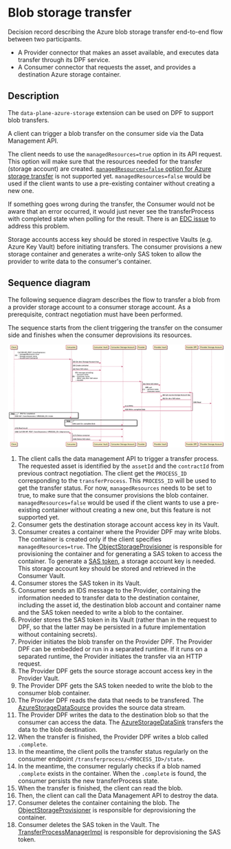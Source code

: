 # Blob storage transfer

Decision record describing the Azure blob storage transfer end-to-end flow between two participants.

- A Provider connector that makes an asset available, and executes data transfer through its DPF service.
- A Consumer connector that requests the asset, and provides a destination Azure storage container.

## Description

The `data-plane-azure-storage` extension can be used on DPF to support blob transfers.

A client can trigger a blob transfer on the consumer side via the Data Management API.

The client needs to use the `managedResources=true` option in its API request. This option will make sure that the resources needed for the transfer (storage account) are created. [`managedResources=false` option for Azure storage transfer](https://github.com/eclipse-dataspaceconnector/DataSpaceConnector/issues/1241) is not supported yet. `managedResources=false` would be used if the client wants to use a pre-existing container without creating a new one.

If something goes wrong during the transfer, the Consumer would not be aware that an error occurred, it would just never see the transferProcess with completed state when polling for the result. There is an [EDC issue](https://github.com/eclipse-dataspaceconnector/DataSpaceConnector/issues/1242) to address this problem.

Storage accounts access key should be stored in respective Vaults (e.g. Azure Key Vault) before initiating transfers. The consumer provisions a new storage container and generates a write-only SAS token to allow the provider to write data to the consumer's container.

## Sequence diagram

The following sequence diagram describes the flow to transfer a blob from a provider storage account to a consumer storage account. As a prerequisite, contract negotiation must have been performed.

The sequence starts from the client triggering the transfer on the consumer side and finishes when the consumer deprovisions its resources.

![blob-transfer](../../../diagrams/blob-transfer.png)

1. The client calls the data management API to trigger a transfer process. The requested asset is identified by the `assetId` and the `contractId` from previous contract negotiation. The client get the `PROCESS_ID` corresponding to the `transferProcess`. This `PROCESS_ID` will be used to get the transfer status. For now, `managedResources` needs to be set to true, to make sure that the consumer provisions the blob container. `managedResources=false` would be used if the client wants to use a pre-existing container without creating a new one, but this feature is not supported yet.  
2. Consumer gets the destination storage account access key in its Vault.  
3. Consumer creates a container where the Provider DPF may write blobs. The container is created only if the client specifies `managedResources=true`.
   The [ObjectStorageProvisioner](../../../../extensions/azure/blobstorage/blob-provision/src/main/java/org/eclipse/dataspaceconnector/provision/azure/blob/ObjectStorageProvisioner.java) is responsible for provisioning the container and for generating a SAS token to access the container. 
   To generate a [SAS token](https://docs.microsoft.com/en-us/azure/storage/common/storage-sas-overview), a storage account key is needed. This storage account key should be stored and retrieved in the Consumer Vault.
4. Consumer stores the SAS token in its Vault.
5. Consumer sends an IDS message to the Provider, containing the information needed to transfer data to the destination container, including the asset id, the destination blob account and container name and the SAS token needed to write a blob to the container.  
6. Provider stores the SAS token in its Vault (rather than in the request to DPF, so that the latter may be persisted in a future implementation without containing secrets).
7. Provider initiates the blob transfer on the Provider DPF. The Provider DPF can be embedded or run in a separated runtime. If it runs on a separated runtime, the Provider initiates the transfer via an HTTP request.  
8. The Provider DPF gets the source storage account access key in the Provider Vault.  
9. The Provider DPF gets the SAS token needed to write the blob to the consumer blob container.  
10. The Provider DPF reads the data that needs to be transfered. The [AzureStorageDataSource](../../../../extensions/azure/data-plane/storage/src/main/java/org/eclipse/dataspaceconnector/azure/dataplane/azurestorage/pipeline/AzureStorageDataSource.java) provides the source data stream.  
11. The Provider DPF writes the data to the destination blob so that the consumer can access the data.
The [AzureStorageDataSink](../../../../extensions/azure/data-plane/storage/src/main/java/org/eclipse/dataspaceconnector/azure/dataplane/azurestorage/pipeline/AzureStorageDataSink.java) transfers the data to the blob destination.
12. When the transfer is finished, the Provider DPF writes a blob called `.complete`.
13. In the meantime, the client polls the transfer status regularly on the consumer endpoint `/transferprocess/<PROCESS_ID>/state`.  
14. In the meantime, the consumer regularly checks if a blob named `.complete` exists in the container.
When the `.complete` is found, the consumer persists the new transferProcess state.  
15. When the transfer is finished, the client can read the blob.  
16. Then, the client can call the Data Management API to destroy the data.  
17. Consumer deletes the container containing the blob. The [ObjectStorageProvisioner](../../../../extensions/azure/blobstorage/blob-provision/src/main/java/org/eclipse/dataspaceconnector/provision/azure/blob/ObjectStorageProvisioner.java) is responsible for deprovisioning the container.
18. Consumer deletes the SAS token in the Vault. The [TransferProcessManagerImpl](../../../../extensions/azure/blobstorage/blob-provision/src/main/java/org/eclipse/dataspaceconnector/transfer/core/transfer/TransferProcessManagerImpl.java) is responsible for deprovisioning the SAS token.
